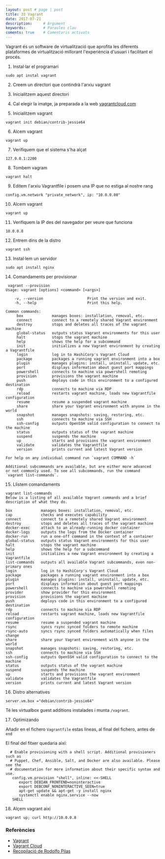 ```yaml
---
layout: post # page | post
title: 33 Vagrant
date: 2017-07-21 
description:     # Argument
keywords:        # Paraules clau
coments: true    # Comentaris activats
---
```


Vagrant és un software de virtualització que aprofita les diferents plataformes de virtualització millorant l'experiència d'usuari i facilitant el procés.

1. Instal·lar el programari

```
sudo apt instal vagrant
```

2. Creem un directori que contindrà l'arxiu vagrant

3. Inicialitzem aquest directori

4. Cal elegir la imatge, ja preparada a la web [vagrantcloud.com](https://app.vagrantup.com/boxes/search)

5. Inicialitzem vagrant

```
vagrant init debian/contrib-jessie64
```

6. Alcem vagrant

```
vagrant up
```

7. Verifiquem que el sistema s'ha alçat

```
127.0.0.1:2200
```

8. Tombem vagram

```
vagrant halt
```

9. Editem l'arxiu Vagrantfile i posem una IP que no estiga al nostre rang

```
config.vm.network "private_network", ip: "10.0.0.80"
```

10. Alcem vagrant

```
vagrant up
```

11. Verifiquem la IP des del navegador per veure que funciona

```
10.0.0.8
```

12. Entrem dins de la distro

```
vagrant ssh
```

13. Instal·lem un servidor

```
sudo apt install nginx
```

14. Comandaments per provisionar

```
 vagrant --provision
Usage: vagrant [options] <command> [<args>]

    -v, --version                    Print the version and exit.
    -h, --help                       Print this help.

Common commands:
     box             manages boxes: installation, removal, etc.
     connect         connect to a remotely shared Vagrant environment
     destroy         stops and deletes all traces of the vagrant machine
     global-status   outputs status Vagrant environments for this user
     halt            stops the vagrant machine
     help            shows the help for a subcommand
     init            initializes a new Vagrant environment by creating a Vagrantfile
     login           log in to HashiCorp's Vagrant Cloud
     package         packages a running vagrant environment into a box
     plugin          manages plugins: install, uninstall, update, etc.
     port            displays information about guest port mappings
     powershell      connects to machine via powershell remoting
     provision       provisions the vagrant machine
     push            deploys code in this environment to a configured destination
     rdp             connects to machine via RDP
     reload          restarts vagrant machine, loads new Vagrantfile configuration
     resume          resume a suspended vagrant machine
     share           share your Vagrant environment with anyone in the world
     snapshot        manages snapshots: saving, restoring, etc.
     ssh             connects to machine via SSH
     ssh-config      outputs OpenSSH valid configuration to connect to the machine
     status          outputs status of the vagrant machine
     suspend         suspends the machine
     up              starts and provisions the vagrant environment
     validate        validates the Vagrantfile
     version         prints current and latest Vagrant version

For help on any individual command run `vagrant COMMAND -h`

Additional subcommands are available, but are either more advanced
or not commonly used. To see all subcommands, run the command
`vagrant list-commands`.
```

15. Llistem comandaments

```
vagrant list-commands
Below is a listing of all available Vagrant commands and a brief
description of what they do.

box             manages boxes: installation, removal, etc.
cap             checks and executes capability
connect         connect to a remotely shared Vagrant environment
destroy         stops and deletes all traces of the vagrant machine
docker-exec     attach to an already-running docker container
docker-logs     outputs the logs from the Docker container
docker-run      run a one-off command in the context of a container
global-status   outputs status Vagrant environments for this user
halt            stops the vagrant machine
help            shows the help for a subcommand
init            initializes a new Vagrant environment by creating a Vagrantfile
list-commands   outputs all available Vagrant subcommands, even non-primary ones
login           log in to HashiCorp's Vagrant Cloud
package         packages a running vagrant environment into a box
plugin          manages plugins: install, uninstall, update, etc.
port            displays information about guest port mappings
powershell      connects to machine via powershell remoting
provider        show provider for this environment
provision       provisions the vagrant machine
push            deploys code in this environment to a configured destination
rdp             connects to machine via RDP
reload          restarts vagrant machine, loads new Vagrantfile configuration
resume          resume a suspended vagrant machine
rsync           syncs rsync synced folders to remote machine
rsync-auto      syncs rsync synced folders automatically when files change
share           share your Vagrant environment with anyone in the world
snapshot        manages snapshots: saving, restoring, etc.
ssh             connects to machine via SSH
ssh-config      outputs OpenSSH valid configuration to connect to the machine
status          outputs status of the vagrant machine
suspend         suspends the machine
up              starts and provisions the vagrant environment
validate        validates the Vagrantfile
version         prints current and latest Vagrant version
```

16. Distro alternatives

```
server.vm.box ="debian/contrib-jessie64" 
```

Té les virtualbox guest additions instalades i munta `/vagrant`.

17. Optimizando

Añadir en el fichero `Vagrantfile` estas líneas, al final del fichero, antes de `end`

El final del fitxer quedaria així:

```
  # Enable provisioning with a shell script. Additional provisioners such as
  # Puppet, Chef, Ansible, Salt, and Docker are also available. Please see the
  # documentation for more information about their specific syntax and use.
   config.vm.provision "shell", inline: <<-SHELL
      export DEBIAN_FRONTEND=noninteractive
      export DEBCONF_NONINTERACTIVE_SEEN=true
      apt-get update && apt-get -y install nginx
      systemctl enable nginx.service --now
   SHELL
```

18. Alçem vagrant així

```
vagrant up; curl http://10.0.0.8
```

### Referències

- [Vagrant](https://www.vagrantup.com/)
- [Vagrant Cloud](https://app.vagrantup.com/boxes/search)
- [Recopilació de Rodolfo Pilas](http://pi.lastr.us/virtualizacion/vagrant/)

